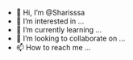 - 👋 Hi, I’m @Sharisssa
- 👀 I’m interested in ...
- 🌱 I’m currently learning ...
- 💞️ I’m looking to collaborate on ...
- 📫 How to reach me ...

<!---
Sharisssa/Sharisssa is a ✨ special ✨ repository because its `README.md` (this file) appears on your GitHub profile.
You can click the Preview link to take a look at your changes.
--->
